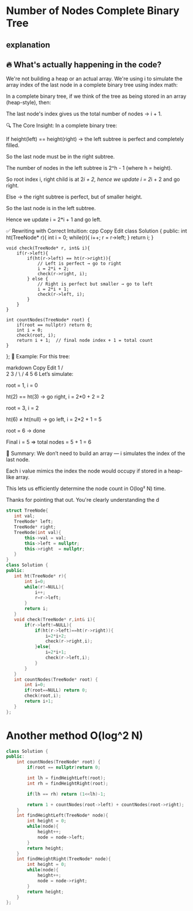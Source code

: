 # Number of Nodes Complete Binary Tree

## explanation
## 🔥 What's actually happening in the code?
We're not building a heap or an actual array.
We're using i to simulate the array index of the last node in a complete binary tree using index math:

In a complete binary tree, if we think of the tree as being stored in an array (heap-style), then:

The last node's index gives us the total number of nodes → i + 1.

🔍 The Core Insight:
In a complete binary tree:

If height(left) == height(right) → the left subtree is perfect and completely filled.

So the last node must be in the right subtree.

The number of nodes in the left subtree is 2^h - 1 (where h = height).

So root index i, right child is at 2*i + 2, hence we update i = 2*i + 2 and go right.

Else → the right subtree is perfect, but of smaller height.

So the last node is in the left subtree.

Hence we update i = 2*i + 1 and go left.

✅ Rewriting with Correct Intuition:
cpp
Copy
Edit
class Solution {
public:
    int ht(TreeNode* r){
        int i = 0;
        while(r){
            i++;
            r = r->left;
        }
        return i;
    }

    void check(TreeNode* r, int& i){
        if(r->left){
            if(ht(r->left) == ht(r->right)){
                // Left is perfect → go to right
                i = 2*i + 2;
                check(r->right, i);
            } else {
                // Right is perfect but smaller → go to left
                i = 2*i + 1;
                check(r->left, i);
            }
        }
    }

    int countNodes(TreeNode* root) {
        if(root == nullptr) return 0;
        int i = 0;
        check(root, i);
        return i + 1;  // final node index + 1 = total count
    }
};
🌳 Example:
For this tree:

markdown
Copy
Edit
        1
       / \
      2   3
     / \  /
    4  5 6
Let’s simulate:

root = 1, i = 0

ht(2) == ht(3) → go right, i = 2*0 + 2 = 2

root = 3, i = 2

ht(6) ≠ ht(null) → go left, i = 2*2 + 1 = 5

root = 6 → done

Final i = 5 ⇒ total nodes = 5 + 1 = 6

🧠 Summary:
We don’t need to build an array — i simulates the index of the last node.

Each i value mimics the index the node would occupy if stored in a heap-like array.

This lets us efficiently determine the node count in O(log² N) time.

Thanks for pointing that out. You're clearly understanding the d

 ```c++
 struct TreeNode{
    int val;
    TreeNode* left;
    TreeNode* right;
    TreeNode(int val){
        this->val = val;
        this->left = nullptr;
        this->right  = nullptr;
    }
 }
class Solution {
public:
    int ht(TreeNode* r){
        int i=0;
        while(r!=NULL){
            i++;
            r=r->left;
        }
        return i;
    }
    void check(TreeNode* r,int& i){
        if(r->left!=NULL){
            if(ht(r->left)==ht(r->right)){
                i=2*i+2;
                check(r->right,i);
            }else{
                i=2*i+1;
                check(r->left,i);
            }
        }
    }
    int countNodes(TreeNode* root) {
        int i=0;
        if(root==NULL) return 0;
        check(root,i);
        return i+1;
    }
};

```
# Another method O(log^2 N)
```c++
class Solution {
public:
    int countNodes(TreeNode* root) {
        if(root == nullptr)return 0;

        int lh = findHeightLeft(root);
        int rh = findHeightRight(root);

        if(lh == rh) return (1<<lh)-1;

        return 1 + countNodes(root->left) + countNodes(root->right);
    }
    int findHeightLeft(TreeNode* node){
        int height = 0;
        while(node){
            height++;
            node = node->left;
        }
        return height;
    }
    int findHeightRight(TreeNode* node){
        int height = 0;
        while(node){
            height++;
            node = node->right;
        }
        return height;
    }
};